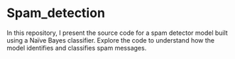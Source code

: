 # Spam_detection
In this repository, I present the source code for a spam detector model built using a Naïve Bayes classifier. Explore the code to understand how the model identifies and classifies spam messages.
